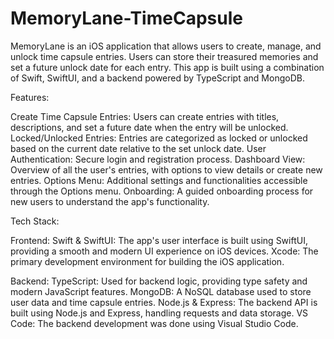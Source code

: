 # MemoryLane-TimeCapsule

MemoryLane is an iOS application that allows users to create, manage, and unlock time capsule entries. Users can store their treasured memories and set a future unlock date for each entry. This app is built using a combination of Swift, SwiftUI, and a backend powered by TypeScript and MongoDB.

Features:

Create Time Capsule Entries: Users can create entries with titles, descriptions, and set a future date when the entry will be unlocked.
Locked/Unlocked Entries: Entries are categorized as locked or unlocked based on the current date relative to the set unlock date.
User Authentication: Secure login and registration process.
Dashboard View: Overview of all the user's entries, with options to view details or create new entries.
Options Menu: Additional settings and functionalities accessible through the Options menu.
Onboarding: A guided onboarding process for new users to understand the app's functionality.


Tech Stack:

Frontend:
Swift & SwiftUI: The app's user interface is built using SwiftUI, providing a smooth and modern UI experience on iOS devices.
Xcode: The primary development environment for building the iOS application.

Backend:
TypeScript: Used for backend logic, providing type safety and modern JavaScript features.
MongoDB: A NoSQL database used to store user data and time capsule entries.
Node.js & Express: The backend API is built using Node.js and Express, handling requests and data storage.
VS Code: The backend development was done using Visual Studio Code.
